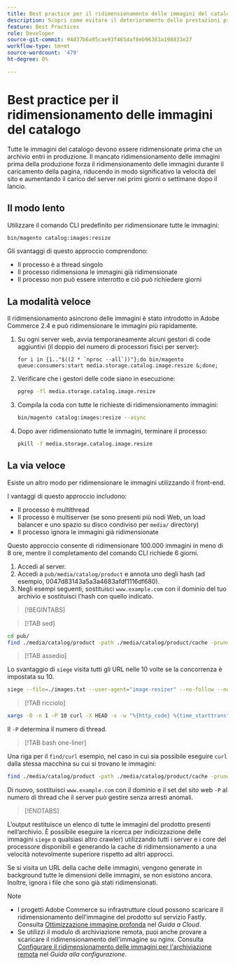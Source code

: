 ```yaml
---
title: Best practice per il ridimensionamento delle immagini del catalogo
description: Scopri come evitare il deterioramento delle prestazioni prima dell’avvio della produzione del tuo sito Adobe Commerce.
feature: Best Practices
role: Developer
source-git-commit: 94d37b6a95cae93f465daf8eb96363a198833e27
workflow-type: tm+mt
source-wordcount: '479'
ht-degree: 0%

---
```



# Best practice per il ridimensionamento delle immagini del catalogo

Tutte le immagini del catalogo devono essere ridimensionate prima che un archivio entri in produzione. Il mancato ridimensionamento delle immagini prima della produzione forza il ridimensionamento delle immagini durante il caricamento della pagina, riducendo in modo significativo la velocità del sito e aumentando il carico del server nei primi giorni o settimane dopo il lancio.

## Il modo lento

Utilizzare il comando CLI predefinito per ridimensionare tutte le immagini:

```bash
bin/magento catalog:images:resize
```

Gli svantaggi di questo approccio comprendono:

- Il processo è a thread singolo
- Il processo ridimensiona le immagini già ridimensionate
- Il processo non può essere interrotto e ciò può richiedere giorni

## La modalità veloce

Il ridimensionamento asincrono delle immagini è stato introdotto in Adobe Commerce 2.4 e può ridimensionare le immagini più rapidamente.

1. Su ogni server web, avvia temporaneamente alcuni gestori di code aggiuntivi (il doppio del numero di processori fisici per server):

   ```bsh
   for i in {1.."$((2 * `nproc --all`))"};do bin/magento queue:consumers:start media.storage.catalog.image.resize &;done;
   ```

1. Verificare che i gestori delle code siano in esecuzione:

   ```bash
   pgrep -fl media.storage.catalog.image.resize
   ```

1. Compila la coda con tutte le richieste di ridimensionamento immagini:

   ```bash
   bin/magento catalog:images:resize --async
   ```

1. Dopo aver ridimensionato tutte le immagini, terminare il processo:

   ```bash
   pkill -f media.storage.catalog.image.resize
   ```

## La via veloce

Esiste un altro modo per ridimensionare le immagini utilizzando il front-end.

I vantaggi di questo approccio includono:

- Il processo è multithread
- Il processo è multiserver (se sono presenti più nodi Web, un load balancer e uno spazio su disco condiviso per `media/` directory)
- Il processo ignora le immagini già ridimensionate

Questo approccio consente di ridimensionare 100.000 immagini in meno di 8 ore, mentre il completamento del comando CLI richiede 6 giorni.

1. Accedi al server.
1. Accedi a `pub/media/catalog/product` e annota uno degli hash (ad esempio, 0047d83143a5a3a4683afdf1116df680).
1. Negli esempi seguenti, sostituisci `www.example.com` con il dominio del tuo archivio e sostituisci l’hash con quello indicato.

>[!BEGINTABS]

>[!TAB sed]

```bash
cd pub/
find ./media/catalog/product -path ./media/catalog/product/cache -prune -o -type f -print | sed 's~./media/catalog/product/~https://www.example.com/media/catalog/product/cache/0047d83143a5a3a4683afdf1116df680/~g' > images.txt
```

>[!TAB assedio]

Lo svantaggio di `siege` visita tutti gli URL nelle 10 volte se la concorrenza è impostata su 10.

```bash
siege --file=./images.txt --user-agent="image-resizer" --no-follow --no-parser --concurrent=10 --reps=once
```

>[!TAB ricciolo]

```bash
xargs -0 -n 1 -P 10 curl -X HEAD -s -w "%{http_code} %{time_starttransfer} %{url_effective}\n" < <(tr \\n \\0 <images.txt)
```

Il `-P` determina il numero di thread.

>[!TAB bash one-liner]

Una riga per il `find/curl` esempio, nel caso in cui sia possibile eseguire `curl` dalla stessa macchina su cui si trovano le immagini:

```bash
find ./media/catalog/product -path ./media/catalog/product/cache -prune -o -type f -print | sed 's~./media/catalog/product/~https://www.example.com/media/catalog/product/cache/0047d83143a5a3a4683afdf1116df680/~g' | xargs -n 1 -P 10 curl -X HEAD -s -w "%{http_code} %{time_starttransfer} %{url_effective}\n"
```

Di nuovo, sostituisci `www.example.com` con il dominio e il set del sito web `-P` al numero di thread che il server può gestire senza arresti anomali.

>[!ENDTABS]

L’output restituisce un elenco di tutte le immagini del prodotto presenti nell’archivio. È possibile eseguire la ricerca per indicizzazione delle immagini `siege` o qualsiasi altro crawler) utilizzando tutti i server e i core del processore disponibili e generando la cache di ridimensionamento a una velocità notevolmente superiore rispetto ad altri approcci.

Se si visita un URL della cache delle immagini, vengono generate in background tutte le dimensioni delle immagini, se non esistono ancora. Inoltre, ignora i file che sono già stati ridimensionati.

>[!NOTE]
>
>- I progetti Adobe Commerce su infrastrutture cloud possono scaricare il ridimensionamento dell’immagine del prodotto sul servizio Fastly. Consulta [Ottimizzazione immagine profonda](https://experienceleague.adobe.com/docs/commerce-cloud-service/user-guide/cdn/fastly-image-optimization.html?lang=en#deep-image-optimization) nel _Guida a Cloud_.
>- Se utilizzi il modulo di archiviazione remota, puoi anche provare a scaricare il ridimensionamento dell&#39;immagine su nginx. Consulta [Configurare il ridimensionamento delle immagini per l&#39;archiviazione remota](https://experienceleague.adobe.com/docs/commerce-operations/configuration-guide/storage/remote-storage/remote-storage-image-resize.html) nel _Guida alla configurazione_.
